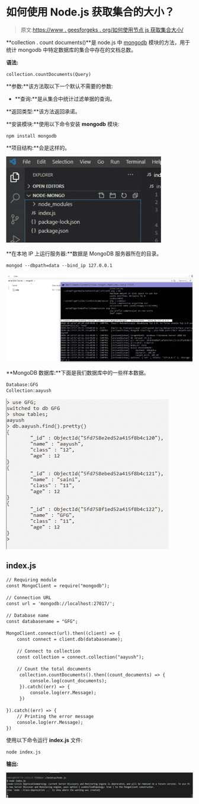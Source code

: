 # 如何使用 Node.js 获取集合的大小？

> 原文:[https://www . geesforgeks . org/如何使用节点 js 获取集合大小/](https://www.geeksforgeeks.org/how-to-get-the-size-of-a-collection-using-node-js/)

**collection . count documents()**是 node.js 中 [mongodb](https://www.geeksforgeeks.org/what-are-the-advantages-of-using-mongoose-module/) 模块的方法，用于统计 mongodb 中特定数据库的集合中存在的文档总数。

**语法:**

```
collection.countDocuments(Query)
```

**参数:**该方法取以下一个默认不需要的参数:

*   **查询:**是从集合中统计过滤单据的查询。

**返回类型:**该方法返回承诺。

**安装模块:**使用以下命令安装 **mongodb** 模块:

```
npm install mongodb
```

**项目结构:**会是这样的。

![](img/680c11a4a464432626c22f3eee5f7f10.png)

**在本地 IP 上运行服务器:**数据是 MongoDB 服务器所在的目录。

```
mongod --dbpath=data --bind_ip 127.0.0.1
```

![](img/5c4e14dfd73c0857ab57c62e90d528d7.png)

**MongoDB 数据库:**下面是我们数据库中的一些样本数据。

```
Database:GFG
Collection:aayush
```

![](img/47b113ce9b5ce064d2727cc1b69780ef.png)

## index.js

```
// Requiring module
const MongoClient = require("mongodb"); 

// Connection URL
const url = 'mongodb://localhost:27017/'; 

// Database name 
const databasename = "GFG";

MongoClient.connect(url).then((client) => { 
    const connect = client.db(databasename); 

    // Connect to collection 
    const collection = connect.collection("aayush"); 

    // Count the total documents
     collection.countDocuments().then((count_documents) => {
         console.log(count_documents);
     }).catch((err) => {
         console.log(err.Message);
     })  

}).catch((err) => { 
    // Printing the error message 
    console.log(err.Message); 
})
```

使用以下命令运行 **index.js** 文件:

```
node index.js
```

**输出:**

![](img/b11a2f70f82ec6108291382ee9c71b72.png)